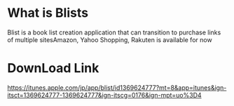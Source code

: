 # What is Blists
Blist is a book list creation application that can transition to purchase links of multiple sitesAmazon, Yahoo Shopping, Rakuten is available for now

# DownLoad Link
https://itunes.apple.com/jp/app/blist/id1369624777?mt=8&app=itunes&ign-itsct=1369624777-1369624777&ign-itscg=0176&ign-mpt=uo%3D4
